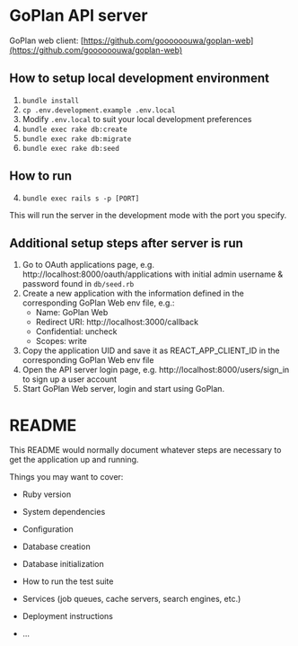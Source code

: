 # GoPlan API server

GoPlan web client: [https://github.com/goooooouwa/goplan-web](https://github.com/goooooouwa/goplan-web)

## How to setup local development environment

1. `bundle install`
2. `cp .env.development.example .env.local`
3. Modify `.env.local` to suit your local development preferences
4. `bundle exec rake db:create`
5. `bundle exec rake db:migrate`
6. `bundle exec rake db:seed`

## How to run

4. `bundle exec rails s -p [PORT]`

This will run the server in the development mode with the port you specify.

## Additional setup steps after server is run

1. Go to OAuth applications page, e.g. http://localhost:8000/oauth/applications with initial admin username & password found in `db/seed.rb`
2. Create a new application with the information defined in the corresponding GoPlan Web env file, e.g.:
    - Name: GoPlan Web
    - Redirect URI: http://localhost:3000/callback
    - Confidential: uncheck
    - Scopes: write
3. Copy the application UID and save it as REACT_APP_CLIENT_ID in the corresponding GoPlan Web env file
4. Open the API server login page, e.g. http://localhost:8000/users/sign_in to sign up a user account
5. Start GoPlan Web server, login and start using GoPlan.

# README

This README would normally document whatever steps are necessary to get the
application up and running.

Things you may want to cover:

* Ruby version

* System dependencies

* Configuration

* Database creation

* Database initialization

* How to run the test suite

* Services (job queues, cache servers, search engines, etc.)

* Deployment instructions

* ...
